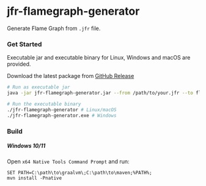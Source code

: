# jfr-flamegraph-generator

Generate Flame Graph from `.jfr` file.

### Get Started

Executable jar and executable binary for Linux, Windows and macOS are provided.

Download the latest package from [GitHub Release](https://github.com/lawrenceching/jfr-flamegraph-generator/releases)

```bash
# Run as executable jar
java -jar jfr-flamegraph-generator.jar --from /path/to/your.jfr --to flamegraph.html

# Run the executable binary
./jfr-flamegraph-generator # Linux/macOS
./jfr-flamegraph-generator.exe # Windows
```

### Build

##### Windows 10/11

Open `x64 Native Tools Command Prompt` and run:
```
SET PATH=C:\path\to\graalvm\;C:\path\to\maven;%PATH%;
mvn install -Pnative
```
